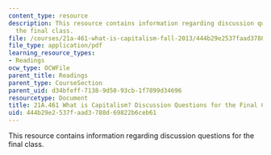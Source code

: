 ```yaml
---
content_type: resource
description: This resource contains information regarding discussion questions for
  the final class.
file: /courses/21a-461-what-is-capitalism-fall-2013/444b29e2537faad3788d69822b6ceb61_MIT21A_461F13_Fl_Cl_Dis_Qs.pdf
file_type: application/pdf
learning_resource_types:
- Readings
ocw_type: OCWFile
parent_title: Readings
parent_type: CourseSection
parent_uid: d34bfeff-7138-9d50-93cb-1f7899d34696
resourcetype: Document
title: 21A.461 What is Capitalism? Discussion Questions for the Final Class
uid: 444b29e2-537f-aad3-788d-69822b6ceb61
---
```

This resource contains information regarding discussion questions for the final class.

